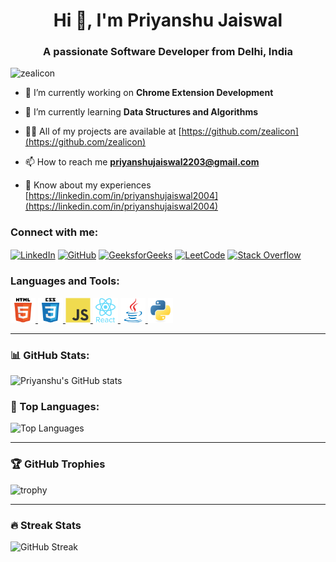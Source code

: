 <h1 align="center">Hi 👋, I'm Priyanshu Jaiswal</h1>
<h3 align="center">A passionate Software Developer from Delhi, India</h3>

<p align="left"> <img src="https://komarev.com/ghpvc/?username=zealicon&label=Profile%20views&color=0e75b6&style=flat" alt="zealicon" /> </p>

- 🔭 I’m currently working on **Chrome Extension Development**

- 🌱 I’m currently learning **Data Structures and Algorithms**

- 👨‍💻 All of my projects are available at [https://github.com/zealicon](https://github.com/zealicon)

- 📫 How to reach me **priyanshujaiswal2203@gmail.com**

- 📄 Know about my experiences [https://linkedin.com/in/priyanshujaiswal2004](https://linkedin.com/in/priyanshujaiswal2004)

<h3 align="left">Connect with me:</h3>
<p align="left">
<a href="https://linkedin.com/in/priyanshujaiswal2004" target="blank"><img align="center" src="https://cdn.jsdelivr.net/npm/simple-icons@v3/icons/linkedin.svg" alt="LinkedIn" height="30" width="40" /></a>
<a href="https://github.com/zealicon" target="blank"><img align="center" src="https://cdn.jsdelivr.net/npm/simple-icons@v3/icons/github.svg" alt="GitHub" height="30" width="40" /></a>
<a href="https://www.geeksforgeeks.org/user/zealicon2004/" target="blank"><img align="center" src="https://cdn.jsdelivr.net/npm/simple-icons@v3/icons/geeksforgeeks.svg" alt="GeeksforGeeks" height="30" width="40" /></a>
<a href="https://leetcode.com/u/zealicon2004/" target="blank"><img align="center" src="https://cdn.jsdelivr.net/npm/simple-icons@v3/icons/leetcode.svg" alt="LeetCode" height="30" width="40" /></a>
<a href="https://stackoverflow.com/users/25349586/zealicon2004" target="blank"><img align="center" src="https://cdn.jsdelivr.net/npm/simple-icons@v3/icons/stackoverflow.svg" alt="Stack Overflow" height="30" width="40" /></a>
</p>


<h3 align="left">Languages and Tools:</h3>
<p align="left"> 
<a href="https://www.w3.org/html/" target="_blank"> <img src="https://raw.githubusercontent.com/devicons/devicon/master/icons/html5/html5-original-wordmark.svg" alt="html5" width="40" height="40"/> </a> 
<a href="https://www.w3schools.com/css/" target="_blank"> <img src="https://raw.githubusercontent.com/devicons/devicon/master/icons/css3/css3-original-wordmark.svg" alt="css3" width="40" height="40"/> </a> 
<a href="https://developer.mozilla.org/en-US/docs/Web/JavaScript" target="_blank"> <img src="https://raw.githubusercontent.com/devicons/devicon/master/icons/javascript/javascript-original.svg" alt="javascript" width="40" height="40"/> </a> 
<a href="https://reactjs.org/" target="_blank"> <img src="https://raw.githubusercontent.com/devicons/devicon/master/icons/react/react-original-wordmark.svg" alt="react" width="40" height="40"/> </a> 
<a href="https://www.java.com" target="_blank"> <img src="https://raw.githubusercontent.com/devicons/devicon/master/icons/java/java-original.svg" alt="java" width="40" height="40"/> </a> 
<a href="https://www.python.org" target="_blank"> <img src="https://raw.githubusercontent.com/devicons/devicon/master/icons/python/python-original.svg" alt="python" width="40" height="40"/> </a> 
</p>

---

### 📊 GitHub Stats:
![Priyanshu's GitHub stats](https://github-readme-stats.vercel.app/api?username=zealicon&show_icons=true&theme=radical)

### 🚀 Top Languages:
![Top Languages](https://github-readme-stats.vercel.app/api/top-langs/?username=zealicon&layout=compact&theme=radical)

---

### 🏆 GitHub Trophies
![trophy](https://github-profile-trophy.vercel.app/?username=zealicon&theme=onedark)

---

### 🔥 Streak Stats
![GitHub Streak](https://github-readme-streak-stats.herokuapp.com/?user=zealicon&theme=radical)

